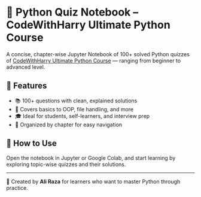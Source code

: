 # 🐍 Python Quiz Notebook – CodeWithHarry Ultimate Python Course

A concise, chapter-wise Jupyter Notebook of 100+ solved Python quizzes of [CodeWithHarry Ultimate Python Course](https://github.com/CodeWithHarry/The-Ultimate-Python-Course) — ranging from beginner to advanced level.

## 🚀 Features
- 📚 100+ questions with clean, explained solutions  
- 🧠 Covers basics to OOP, file handling, and more  
- 🎓 Ideal for students, self-learners, and interview prep  
- 📂 Organized by chapter for easy navigation

## 📌 How to Use
Open the notebook in Jupyter or Google Colab, and start learning by exploring topic-wise quizzes and their solutions.

---

📌 Created by **Ali Raza** for learners who want to master Python through practice.
